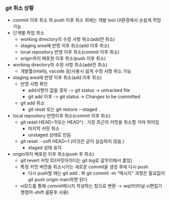 ### git 취소 상황
* commit 이후 취소 와 push 이후 취소 외에는 개발 tool UI환경에서 손쉽게 작업 가능
* 단계별 작업 취소
    - working directory의 수정 사항 취소(add전 취소)
    - staging area에 반영 이후 취소(add 이후 취소)
    - local repository 반영 이후 취소(commit 이후 취소)
    - origin까지 배포된 이후 취소(push 이후 취소)
* working directory의 수정 사항 취소(add전 취소)
    - 개발툴(intellij, vscode 등)사용시 쉽게 수정 사항 취소 가능
* staging area에 반영 이후 취소(add 이후 취소)
    - 반영 사항 확인
        - add사항이 없을 경우 -> git status -> untracked file
        - git add 이후 -> git status -> Changes to be committed
    - git add 취소
        - git reset 또는 git restore --staged .
* local repository 반영이후 취소(commit 이후 취소)
    - git reset HEAD~1(또는 HEAD^) : 가장 최근의 커밋을 취소할 거야 의미임
        - 마지막 커밋 취소
        - unstaged 상태로 만듬
    - git reset --soft HEAD~1 (이것은 굳이 실습하지 않음.)
        - staged 상태 유지
* origin까지 배포된 이후 취소(push 후 취소)
    - git revert 커밋 ID(커밋아이디는 git log로 갈무리해서 붙임)
    - 특정 커밋 버전을 취소시키는 새로운  commit을 생성 후에 다시 push     
        - 다시 push할 때는 git add . 와 git commit -m "메시지" 과정은 필요없이      
        git push origin main하면 된다     
    - vi모드를 통해 commit메시지 작성하는 창으로 변환 -> wq!(터미널 vi편집기명령어-shift 콜론후 사용)
